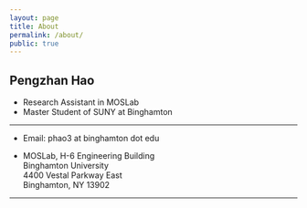 ```yaml
---
layout: page
title: About
permalink: /about/
public: true
---
```


Pengzhan Hao
------------
- Research Assistant in MOSLab
- Master Student of SUNY at Binghamton

------------
- Email: phao3 at binghamton dot edu

- MOSLab, H-6 Engineering Building  
Binghamton University  
4400 Vestal Parkway East  
Binghamton, NY 13902  

-----------

